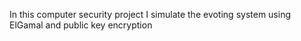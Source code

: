 In this computer security project I simulate the evoting system using ElGamal and public key encryption
